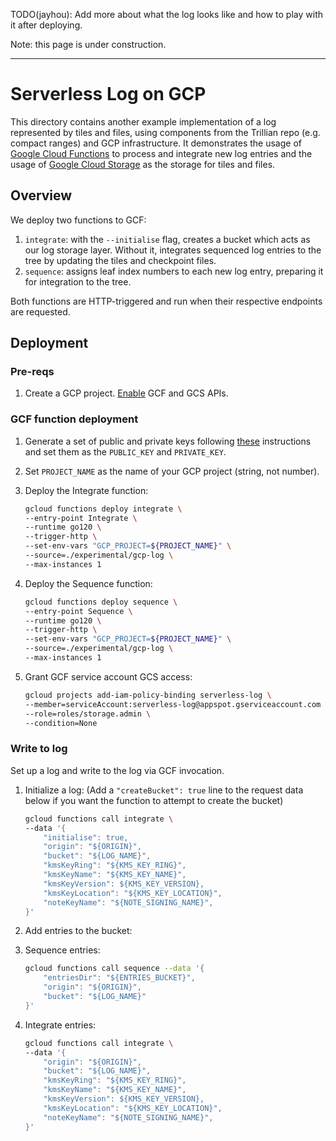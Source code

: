 TODO(jayhou): Add more about what the log looks like and how to play with it after deploying.

Note: this page is under construction.

---

# Serverless Log on GCP

This directory contains another example implementation of a log represented by tiles and files, using components from the Trillian repo (e.g. compact ranges) and GCP infrastructure. It demonstrates the usage of [Google Cloud Functions](https://cloud.google.com/functions) to process and integrate new log entries and the usage of [Google Cloud Storage](https://cloud.google.com/storage) as the storage for tiles and files.

## Overview

We deploy two functions to GCF:

1. `integrate`: with the `--initialise` flag, creates a bucket which acts as our log storage layer. Without it, integrates sequenced log entries to the tree by updating the tiles and checkpoint files.
1. `sequence`: assigns leaf index numbers to each new log entry, preparing it for integration to the tree.

Both functions are HTTP-triggered and run when their respective endpoints are requested.

## Deployment

### Pre-reqs

1. Create a GCP project. [Enable](https://cloud.google.com/endpoints/docs/openapi/enable-api) GCF and GCS APIs.

### GCF function deployment

1. Generate a set of public and private keys following
    [these](https://github.com/transparency-dev/serverless-log/tree/master/serverless#generating-keys)
    instructions and set them as the `PUBLIC_KEY` and `PRIVATE_KEY`.
1. Set `PROJECT_NAME` as the name of your GCP project (string, not number).
1. Deploy the Integrate function:

    ```bash
    gcloud functions deploy integrate \
    --entry-point Integrate \
    --runtime go120 \
    --trigger-http \
    --set-env-vars "GCP_PROJECT=${PROJECT_NAME}" \
    --source=./experimental/gcp-log \
    --max-instances 1
    ```

1. Deploy the Sequence function:

    ```bash
    gcloud functions deploy sequence \
    --entry-point Sequence \
    --runtime go120 \
    --trigger-http \
    --set-env-vars "GCP_PROJECT=${PROJECT_NAME}" \
    --source=./experimental/gcp-log \
    --max-instances 1
    ```

1. Grant GCF service account GCS access:

    ```bash
    gcloud projects add-iam-policy-binding serverless-log \
    --member=serviceAccount:serverless-log@appspot.gserviceaccount.com \
    --role=roles/storage.admin \
    --condition=None
    ```

### Write to log

Set up a log and write to the log via GCF invocation.

1. Initialize a log:
   (Add a `"createBucket": true` line to the request data below if you want the function to attempt to create the bucket)

    ```bash
    gcloud functions call integrate \
    --data '{
        "initialise": true,
        "origin": "${ORIGIN}",
        "bucket": "${LOG_NAME}",
        "kmsKeyRing": "${KMS_KEY_RING}",
        "kmsKeyName": "${KMS_KEY_NAME}",
        "kmsKeyVersion": ${KMS_KEY_VERSION}, 
        "kmsKeyLocation": "${KMS_KEY_LOCATION}",
        "noteKeyName": "${NOTE_SIGNING_NAME}",
    }'
    ```

1. Add entries to the bucket:
1. Sequence entries:

    ```bash
    gcloud functions call sequence --data '{
        "entriesDir": "${ENTRIES_BUCKET}",
        "origin": "${ORIGIN}",
        "bucket": "${LOG_NAME}"
    }'
    ```

1. Integrate entries:

    ```bash
    gcloud functions call integrate \
    --data '{
        "origin": "${ORIGIN}",
        "bucket": "${LOG_NAME}",
        "kmsKeyRing": "${KMS_KEY_RING}",
        "kmsKeyName": "${KMS_KEY_NAME}",
        "kmsKeyVersion": ${KMS_KEY_VERSION}, 
        "kmsKeyLocation": "${KMS_KEY_LOCATION}",
        "noteKeyName": "${NOTE_SIGNING_NAME}",
    }'
    ```
